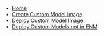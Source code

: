 #

* [Home](/README.md)
* [Create Custom Model Image](/docs/CREATE_CUSTOM_MODEL_IMAGES.md)
* [Deploy Custom Model Image](/docs/DEPLOY_CUSTOM_MODEL_IMAGES.md)
* [Deploy Custom Models not in ENM](/docs/DEPLOYMENT_OF_CUSTOM_MODELS_NOT_IN_ENM.md)

